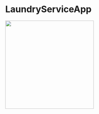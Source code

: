 # LaundryServiceApp

<img src="https://github.com/serpilsafa/LaundryServiceApp/screenshot.png" width="280">

